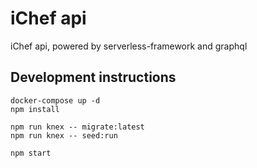 # iChef api

iChef api, powered by serverless-framework and graphql

## Development instructions

```
docker-compose up -d
npm install

npm run knex -- migrate:latest
npm run knex -- seed:run

npm start
```
